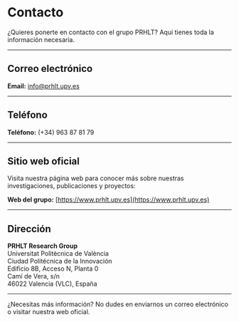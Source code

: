 # Contacto

¿Quieres ponerte en contacto con el grupo PRHLT? Aquí tienes toda la información necesaria.

---

## Correo electrónico

**Email:** [info@prhlt.upv.es](mailto:info@prhlt.upv.es)

---

## Teléfono

**Teléfono:** (+34) 963 87 81 79

---

## Sitio web oficial

Visita nuestra página web para conocer más sobre nuestras investigaciones, publicaciones y proyectos:

**Web del grupo:** [https://www.prhlt.upv.es](https://www.prhlt.upv.es)

---

## Dirección

**PRHLT Research Group**  
Universitat Politècnica de València  
Ciudad Politécnica de la Innovación  
Edificio 8B, Acceso N, Planta 0  
Camí de Vera, s/n  
46022 Valencia (VLC), España

---

¿Necesitas más información? No dudes en enviarnos un correo electrónico o visitar nuestra web oficial.
